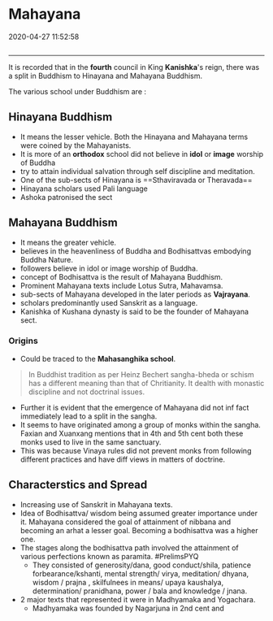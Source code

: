 # Mahayana
2020-04-27 11:52:58
            
```toc
```

---


It is recorded that in the **fourth** council in King **Kanishka**'s reign, there was a split in Buddhism to Hinayana and Mahayana Buddhism.

The various school under Buddhism are :

## Hinayana Buddhism 
-   It means the lesser vehicle. Both the Hinayana and Mahayana terms were coined by the Mahayanists.
-   It is more of an **orthodox** school did not believe in **idol** or **image** worship of Buddha
-   try to attain individual salvation through self discipline and meditation.
-   One of the sub-sects of Hinayana is ==Sthaviravada or Theravada==
-   Hinayana scholars used Pali language
-   Ashoka patronised the sect

## Mahayana Buddhism 
-   It means the greater vehicle. 
-   believes in the heavenliness of Buddha and Bodhisattvas embodying Buddha Nature.
-   followers believe in idol or image worship of Buddha.
-   concept of Bodhisattva is the result of Mahayana Buddhism.
-   Prominent Mahayana texts include Lotus Sutra, Mahavamsa.
-   sub-sects of Mahayana developed in the later periods as **Vajrayana**.
-   scholars predominantly used Sanskrit as a language.
-   Kanishka of Kushana dynasty is said to be the founder of Mahayana sect.

### Origins
- Could be traced to the **Mahasanghika school**. 
> In Buddhist tradition as per Heinz Bechert sangha-bheda or schism has a different meaning than that of Chritianity. It dealth with monastic discipline and not doctrinal issues.
- Further it is evident that the emergence of Mahayana did not inf fact immediately lead to a split in the sangha.
- It seems to have originated among a group of monks within the sangha. Faxian and Xuanxang mentions that in 4th and 5th cent both these monks used to live in the same sanctuary. 
- This was because Vinaya rules did not prevent monks from following different practices and have diff views in matters of doctrine.

## Characterstics and Spread
- Increasing use of Sanskrit in Mahayana texts. 
- Idea of Bodhisattva/ wisdom being assumed greater importance under it. Mahayana considered the goal of attainment of nibbana and becoming an arhat a lesser goal. Becoming a bodhisattva was a higher one.
- The stages along the bodhisattva path involved the attainment of various perfections known as paramita. #PrelimsPYQ 
	- They consisted of generosity/dana, good conduct/shila, patience forbearance/kshanti, mental strength/ virya, meditation/ dhyana, wisdom / prajna , skilfulnees in means/ upaya kaushalya, determination/ pranidhana, power / bala and knowledge / jnana.
- 2 major texts that represented it were in Madhyamaka and Yogachara. 
	- Madhyamaka was founded by Nagarjuna in 2nd cent and  
 






